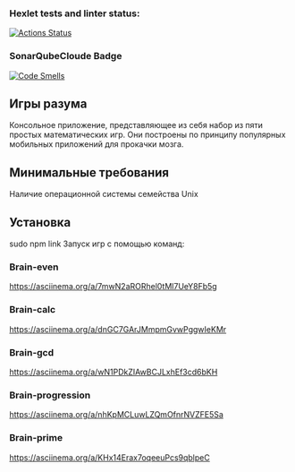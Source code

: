### Hexlet tests and linter status:
[![Actions Status](https://github.com/Pavel4991/frontend-project-44/actions/workflows/hexlet-check.yml/badge.svg)](https://github.com/Pavel4991/frontend-project-44/actions)

### SonarQubeCloude Badge
[![Code Smells](https://sonarcloud.io/api/project_badges/measure?project=Pavel4991_frontend-project-44&metric=code_smells)](https://sonarcloud.io/summary/new_code?id=Pavel4991_frontend-project-44)

## Игры разума
Консольное приложение, представляющее из себя набор из пяти простых математических игр. Они построены по принципу популярных мобильных приложений для прокачки мозга.

## Минимальные требования
Наличие операционной системы семейства Unix

## Установка
sudo npm link
Запуск игр с помощью команд:

### Brain-even
https://asciinema.org/a/7mwN2aRORhel0tMl7UeY8Fb5g

### Brain-calc
https://asciinema.org/a/dnGC7GArJMmpmGvwPggwIeKMr

### Brain-gcd
https://asciinema.org/a/wN1PDkZIAwBCJLxhEf3cd6bKH

### Brain-progression
https://asciinema.org/a/nhKpMCLuwLZQmOfnrNVZFE5Sa

### Brain-prime
https://asciinema.org/a/KHx14Erax7oqeeuPcs9qblpeC
